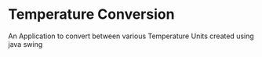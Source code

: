 # Temperature Conversion

An Application to convert between various Temperature Units created using java swing
